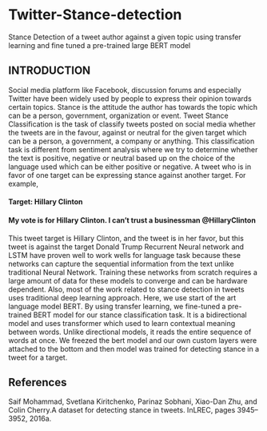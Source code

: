 # Twitter-Stance-detection

Stance Detection of a tweet author against a given topic using transfer learning and fine tuned a pre-trained large BERT model

## INTRODUCTION
Social media platform like Facebook, discussion forums and especially Twitter have been widely used by people to express their opinion towards certain topics. Stance is the attitude the author has towards the topic which can be a person, government, organization or event. Tweet Stance Classification is the task of classify tweets posted on social media whether the tweets are in the favour, against or neutral for the given target which can be a person, a government, a company or anything. This classification task is different from sentiment analysis where we try to determine whether the text is positive, negative or neutral based up on the choice of the language used which can be either positive or negative. A tweet who is in favor of one target can be expressing stance against another target. For example, 
#### Target: Hillary Clinton
#### My vote is for Hillary Clinton. I can’t trust a businessman @HillaryClinton
This tweet target is Hillary Clinton, and the tweet is in her favor, but this tweet is against the target Donald Trump
Recurrent Neural network and LSTM have proven well to work wells for language task because these networks can capture the sequential information from the text unlike traditional Neural Network. Training these networks from scratch requires a large amount of data for these models to converge and can be hardware dependent. Also, most of the work related to stance detection in tweets uses traditional deep learning approach. Here, we use start of the art language model BERT. By using transfer learning, we fine-tuned a pre-trained BERT model for our stance classification task. It is a bidirectional model and uses transformer which used to learn contextual meaning between words. Unlike directional models, it reads the entire sequence of words at once. We freezed the bert model and our own custom layers were attached to the bottom and then model was trained for detecting stance in a tweet for a target.


## References

Saif Mohammad, Svetlana Kiritchenko, Parinaz Sobhani, Xiao-Dan Zhu, and Colin Cherry.A dataset for detecting stance in tweets. InLREC, pages 3945–3952, 2016a.
